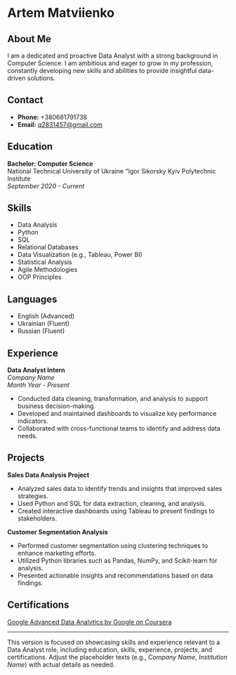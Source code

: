 # Artem Matviienko

## About Me
I am a dedicated and proactive Data Analyst with a strong background in Computer Science. I am ambitious and eager to grow in my profession, constantly developing new skills and abilities to provide insightful data-driven solutions.

## Contact
- **Phone:** +380681791738
- **Email:** q2831457@gmail.com

## Education
**Bachelor: Computer Science**  
National Technical University of Ukraine "Igor Sikorsky Kyiv Polytechnic Institute  
*September 2020 - Current*

## Skills
- Data Analysis
- Python
- SQL
- Relational Databases
- Data Visualization (e.g., Tableau, Power BI)
- Statistical Analysis
- Agile Methodologies
- OOP Principles

## Languages
- English (Advanced)
- Ukrainian (Fluent)
- Russian (Fluent)

## Experience
**Data Analyst Intern**  
*Company Name*  
*Month Year - Present*  
- Conducted data cleaning, transformation, and analysis to support business decision-making.
- Developed and maintained dashboards to visualize key performance indicators.
- Collaborated with cross-functional teams to identify and address data needs.

## Projects
**Sales Data Analysis Project**
- Analyzed sales data to identify trends and insights that improved sales strategies.
- Used Python and SQL for data extraction, cleaning, and analysis.
- Created interactive dashboards using Tableau to present findings to stakeholders.

**Customer Segmentation Analysis**
- Performed customer segmentation using clustering techniques to enhance marketing efforts.
- Utilized Python libraries such as Pandas, NumPy, and Scikit-learn for analysis.
- Presented actionable insights and recommendations based on data findings.

## Certifications
<a href="https://coursera.org/share/635d85316e34412e74d40df880f7105f" target="_blank">Google Advanced Data Analytics by Google on Coursera</a>



---

This version is focused on showcasing skills and experience relevant to a Data Analyst role, including education, skills, experience, projects, and certifications. Adjust the placeholder texts (e.g., *Company Name*, *Institution Name*) with actual details as needed.
